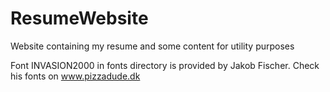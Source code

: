 # ResumeWebsite
Website containing my resume and some content for utility purposes


Font INVASION2000 in fonts directory is provided by Jakob Fischer. Check his fonts on www.pizzadude.dk